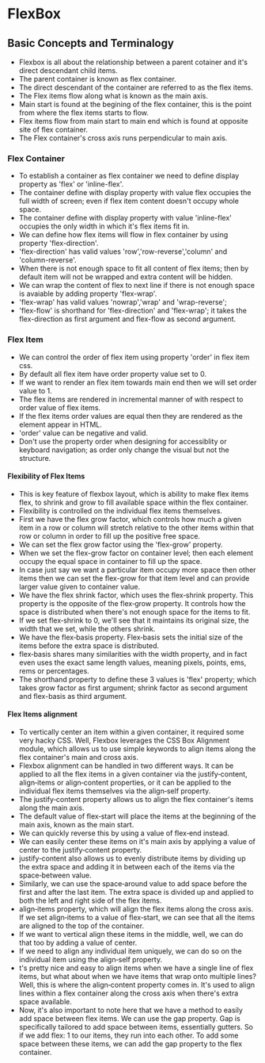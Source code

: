# FlexBox

## Basic Concepts and Terminalogy
* Flexbox is all about the relationship between a parent cotainer and it's direct descendant child items.
* The parent container is known as flex container.
* The direct descendant of the container are referred to as the flex items.
* The Flex items flow along what is known as the main axis.
* Main start is found at the begining of the flex container, this is the point from where the flex items starts to flow.
* Flex items flow from main start to main end which is found at opposite site of flex container.
* The Flex container's cross axis runs perpendicular to main axis.

### Flex Container
* To establish a container as flex container we need to define display property as 'flex' or 'inline-flex'. 
* The container define with display property with value flex occupies the full width of screen; even if flex item content doesn't occupy whole space.
* The container define with display property with value 'inline-flex' occupies the only width in which it's flex items fit in.
* We can define how flex items will flow in flex container by using property 'flex-direction'.
* 'flex-direction' has valid values 'row','row-reverse','column' and 'column-reverse'.
* When there is not enough space to fit all content of flex items; then by default item will not be wrapped and extra content will be hidden.
* We can wrap the content of flex to next line if there is not enough space is avaiable by adding property 'flex-wrap'.
* 'flex-wrap' has valid values 'nowrap','wrap' and 'wrap-reverse';
* 'flex-flow' is shorthand for 'flex-direction' and 'flex-wrap'; it takes the flex-direction as first argument and flex-flow as second argument.


### Flex Item
* We can control the order of flex item using property 'order' in flex item css.
* By default all flex item have order property value set to 0.
* If we want to render an flex item towards main end then we will set order value to  1.
* The flex items are rendered in incremental manner of with respect to order value of flex items.
* If the flex items order values are equal then they are rendered as the element appear in HTML.
* 'order' value can be negative and valid.
* Don't use the property order when designing for accessiblity or keyboard navigation; as order only change the visual but not the structure.

#### Flexibility of Flex Items
* This is key feature of flexbox layout, which is ability to make flex items flex, to shrink and grow to fill available space within the flex container. 
* Flexibility is controlled on the individual flex items themselves.
* First we have the flex grow factor, which controls how much a given item in a row or column will stretch relative to the other items within that row or column in order to fill up the positive free space. 
* We can set the flex grow factor using the 'flex-grow' property.
* When we set the flex-grow factor on container level; then each element occupy the equal space in container to fill up the space.
* In case just say we want a particular item occupy more space then other items then we can set the flex-grow for that item level and can provide larger value given to container value.
* We have the flex shrink factor, which uses the flex‑shrink property. This property is the opposite of the flex‑grow property. It controls how the space is distributed when there's not enough space for the items to fit. 
* If we set flex‑shrink  to 0, we'll see that it maintains its original size, the width that we set, while the others shrink. 
* We have the flex‑basis property. Flex‑basis sets the initial size of the items before the extra space is distributed. 
* flex‑basis shares many similarities with the width property, and in fact even uses the exact same length values, meaning pixels, points, ems, rems or percentages. 
* The shorthand property to define these 3 values is 'flex' property; which takes grow factor as first argument; shrink factor as second argument and flex-basis as third argument.

#### Flex Items alignment
* To vertically center an item within a given container, it required some very hacky CSS. Well, Flexbox leverages the CSS Box Alignment module, which allows us to use simple keywords to align items along the flex container's main and cross axis.
* Flexbox alignment can be handled in two different ways. It can be applied to all the flex items in a given container via the justify‑content, align‑items or align‑content properties, or it can be applied to the individual flex items themselves via the align‑self property.
* The justify‑content property allows us to align the flex container's items along the main axis.
* The default value of flex‑start will place the items at the beginning of the main axis, known as the main start. 
* We can quickly reverse this by using a value of flex‑end instead. 
* We can easily center these items on it's main axis by applying a value of center to the justify‑content property.
* justify‑content also allows us to evenly distribute items by dividing up the extra space and adding it in between each of the items via the space‑between value. 
* Similarly, we can use the space‑around value to add space before the first and after the last item. The extra space is divided up and applied to both the left and right side of the flex items.
* align‑items property, which will align the flex items along the cross axis. If we set align‑items to a value of flex‑start, we can see that all the items are aligned to the top of the container. 
*  If we want to vertical align these items in the middle, well, we can do that too by adding a value of center. 
* If we need to align any individual item uniquely, we can do so on the individual item using the align‑self property.
* t's pretty nice and easy to align items when we have a single line of flex items, but what about when we have items that wrap onto multiple lines? Well, this is where the align‑content property comes in. It's used to align lines within a flex container along the cross axis when there's extra space available.
* Now, it's also important to note here that we have a method to easily add space between flex items. We can use the gap property. Gap is specifically tailored to add space between items, essentially gutters. So if we add flex: 1 to our items, they run into each other. To add some space between these items, we can add the gap property to the flex container. 

